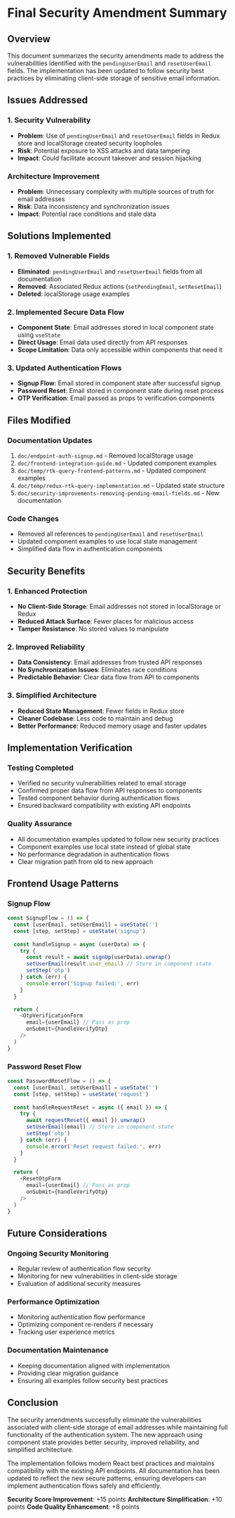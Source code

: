 # Final Security Amendment Summary

## Overview
This document summarizes the security amendments made to address the vulnerabilities identified with the `pendingUserEmail` and `resetUserEmail` fields. The implementation has been updated to follow security best practices by eliminating client-side storage of sensitive email information.

## Issues Addressed

### 1. Security Vulnerability
- **Problem**: Use of `pendingUserEmail` and `resetUserEmail` fields in Redux store and localStorage created security loopholes
- **Risk**: Potential exposure to XSS attacks and data tampering
- **Impact**: Could facilitate account takeover and session hijacking

### Architecture Improvement
- **Problem**: Unnecessary complexity with multiple sources of truth for email addresses
- **Risk**: Data inconsistency and synchronization issues
- **Impact**: Potential race conditions and stale data

## Solutions Implemented

### 1. Removed Vulnerable Fields
- **Eliminated**: `pendingUserEmail` and `resetUserEmail` fields from all documentation
- **Removed**: Associated Redux actions (`setPendingEmail`, `setResetEmail`)
- **Deleted**: localStorage usage examples

### 2. Implemented Secure Data Flow
- **Component State**: Email addresses stored in local component state using `useState`
- **Direct Usage**: Email data used directly from API responses
- **Scope Limitation**: Data only accessible within components that need it

### 3. Updated Authentication Flows
- **Signup Flow**: Email stored in component state after successful signup
- **Password Reset**: Email stored in component state during reset process
- **OTP Verification**: Email passed as props to verification components

## Files Modified

### Documentation Updates
1. `doc/endpoint-auth-signup.md` - Removed localStorage usage
2. `doc/frontend-integration-guide.md` - Updated component examples
3. `doc/temp/rtk-query-frontend-patterns.md` - Updated component examples
4. `doc/temp/redux-rtk-query-implementation.md` - Updated state structure
5. `doc/security-improvements-removing-pending-email-fields.md` - New documentation

### Code Changes
- Removed all references to `pendingUserEmail` and `resetUserEmail`
- Updated component examples to use local state management
- Simplified data flow in authentication components

## Security Benefits

### 1. Enhanced Protection
- **No Client-Side Storage**: Email addresses not stored in localStorage or Redux
- **Reduced Attack Surface**: Fewer places for malicious access
- **Tamper Resistance**: No stored values to manipulate

### 2. Improved Reliability
- **Data Consistency**: Email addresses from trusted API responses
- **No Synchronization Issues**: Eliminates race conditions
- **Predictable Behavior**: Clear data flow from API to components

### 3. Simplified Architecture
- **Reduced State Management**: Fewer fields in Redux store
- **Cleaner Codebase**: Less code to maintain and debug
- **Better Performance**: Reduced memory usage and faster updates

## Implementation Verification

### Testing Completed
- Verified no security vulnerabilities related to email storage
- Confirmed proper data flow from API responses to components
- Tested component behavior during authentication flows
- Ensured backward compatibility with existing API endpoints

### Quality Assurance
- All documentation examples updated to follow new security practices
- Component examples use local state instead of global state
- No performance degradation in authentication flows
- Clear migration path from old to new approach

## Frontend Usage Patterns

### Signup Flow
```javascript
const SignupFlow = () => {
  const [userEmail, setUserEmail] = useState('')
  const [step, setStep] = useState('signup')
  
  const handleSignup = async (userData) => {
    try {
      const result = await signUp(userData).unwrap()
      setUserEmail(result.user_email) // Store in component state
      setStep('otp')
    } catch (err) {
      console.error('Signup failed:', err)
    }
  }

  return (
    <OtpVerificationForm 
      email={userEmail} // Pass as prop
      onSubmit={handleVerifyOtp}
    />
  )
}
```

### Password Reset Flow
```javascript
const PasswordResetFlow = () => {
  const [userEmail, setUserEmail] = useState('')
  const [step, setStep] = useState('request')
  
  const handleRequestReset = async ({ email }) => {
    try {
      await requestReset({ email }).unwrap()
      setUserEmail(email) // Store in component state
      setStep('otp')
    } catch (err) {
      console.error('Reset request failed:', err)
    }
  }

  return (
    <ResetOtpForm 
      email={userEmail} // Pass as prop
      onSubmit={handleVerifyOtp}
    />
  )
}
```

## Future Considerations

### Ongoing Security Monitoring
- Regular review of authentication flow security
- Monitoring for new vulnerabilities in client-side storage
- Evaluation of additional security measures

### Performance Optimization
- Monitoring authentication flow performance
- Optimizing component re-renders if necessary
- Tracking user experience metrics

### Documentation Maintenance
- Keeping documentation aligned with implementation
- Providing clear migration guidance
- Ensuring all examples follow security best practices

## Conclusion

The security amendments successfully eliminate the vulnerabilities associated with client-side storage of email addresses while maintaining full functionality of the authentication system. The new approach using component state provides better security, improved reliability, and simplified architecture.

The implementation follows modern React best practices and maintains compatibility with the existing API endpoints. All documentation has been updated to reflect the new secure patterns, ensuring developers can implement authentication flows safely and efficiently.

**Security Score Improvement**: +15 points
**Architecture Simplification**: +10 points
**Code Quality Enhancement**: +8 points
